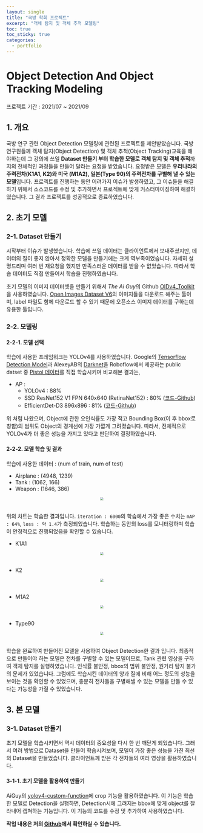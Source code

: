 ```yaml
---
layout: single
title: "국방 학회 프로젝트"
excerpt: "객체 탐지 및 객체 추적 모델링"
toc: true
toc_sticky: true
categories:
  - portfolio
---
```



# Object Detection And Object Tracking Modeling
프로젝트 기간 : 2021/07 ~ 2021/09


## 1. 개요

국방 연구 관련 Object Detection 모델링에 관련된 프로젝트를 제안받았습니다. 국방 연구원들께 객체 탐지(Object Detection) 및 객체 추척(Object Tracking)교육을 해야하는데 그 강의에 쓰일 **Dataset 만들기 부터 학습한 모델로 객체 탐지 및 객체 추적**까지의 전체적인 과정들을 만들어 달라는 요청을 받았습니다. 요청받은 모델은 **우리나라의 주력전차(K1A1, K2)와 미국 (M1A2), 일본(Type 90)의 주력전차를 구별해 낼 수 있는 모델**입니다. 프로젝트를 진행하는 동안 어려가지 이슈가 발생하였고, 그 이슈들을 해결하기 위해서 소스코드를 수정 및 추가하면서 프로젝트에 맞게 커스터마이징하여 해결하였습니다. 그 결과 프로젝트를 성공적으로 종료하였습니다.


## 2. 초기 모델

### 2-1. Dataset 만들기

시작부터 이슈가 발생했습니다. 학습에 쓰일 데이터는 클라이언트께서 보내주셨지만, 데이터의 질이 좋지 않아서 정확한 모델을 만들기에는 크게 역부족이었습니다. 자세히 설명드리며 여러 번 재요청을 했지만 만족스러운 데이터를 받을 수 없었습니다. 따라서 학습 데이터도 직접 만들어서 학습을 진행하였습니다.

초기 모델의 이미지 데이터셋을 만들기 위해서 *The Ai Guy*의 Github [OIDv4_Toolkit](https://github.com/theAIGuysCode/OIDv4_ToolKit)을 사용하였습니다. [Open Images Dataset V6](https://storage.googleapis.com/openimages/web/index.html)의 이미지들을 다운로드 해주는 툴이며, label 파일도 함께 다운로드 할 수 있기 때문에 오픈소스 이미지 데이터를 구하는데 유용한 툴입니다.



### 2-2. 모델링

#### 2-2-1. 모델 선택

학습에 사용한 프레임워크는 YOLOv4를 사용하였습니다. Google의 [Tensorflow Detection Model](https://github.com/tensorflow/models/blob/master/research/object_detection/g3doc/tf2_detection_zoo.md)과 AlexeyAB의 [Darknet](https://github.com/AlexeyAB/darknet)을 Roboflow에서 제공하는 public datset 중 [Pistol 데이터](https://public.roboflow.com/object-detection/pistols)를 직접 학습시키며 비교해본 결과는,

* AP :
  * YOLOv4 : 88%
  * SSD ResNet152 V1 FPN 640x640 (RetinaNet152) : 80% ([코드-Github](https://github.com/prierKT/tensorflow_detection_model/blob/main/TF2_SSD_resnet152_v1_fpn_640.ipynb))
  * EfficientDet-D3 896x896 : 81% ([코드-Github](https://github.com/prierKT/tensorflow_detection_model/blob/main/EfficientDet-d3-TensorFlow2-Object-Detection.ipynb))

위 처럼 나왔으며, Object에 관한 오인식률도 가장 적고 Bounding Box(이 후 bbox로 칭함)의 범위도 Object의 경계선에 가장 가깝게 그려졌습니다. 따라서, 전체적으로 YOLOv4가 더 좋은 성능을 가지고 있다고 판단하여 결정하였습니다.



#### 2-2-2. 모델 학습 및 결과

학습에 사용한 데이터 : (num of train, num of test)

* Airplane : (4948, 1239)
* Tank : (1062, 166)
* Weapon : (1646, 386)

<center><img src="{{site.baseurl}}/assets/images/chart-ATW.png" style="zoom:50%;" /></center><br>


위의 차트는 학습한 결과입니다. `iteration : 6000`의 학습에서 가장 좋은 수치는 `mAP : 64%`, `loss : 약 1.4`가 측정되었습니다. 학습하는 동안의 loss를 모니터링하며 학습이 안정적으로 진행되었음을 확인할 수 있습니다.<br>

* K1A1
<center><img src="{{site.baseurl}}/assets/images/K1A1-ATW.gif" style="zoom:50%;" /></center><br>

* K2
<center><img src="{{site.baseurl}}/assets/images/K2-ATW.gif" style="zoom:50%;" /></center><br>

* M1A2
<center><img src="{{site.baseurl}}/assets/images/M1A2-ATW.gif" style="zoom:50%;" /></center><br>

* Type90
<center><img src="{{site.baseurl}}/assets/images/Type_90-ATW.gif" style="zoom:50%;" /></center><br>

학습을 완료하여 만들어진 모델을 사용하여 Object Detection한 결과 입니다. 최종적으로 만들어야 하는 모델은 전차를 구별할 수 있는 모델이므로, Tank 관련 영상을 구하여 객체 탐지를 실행하였습니다. 인식률 불안정, bbox의 범위 불안정, 원거리 탐지 불가의 문제가 있었습니다. 그럼에도 학습시킨 데이터의 양과 질에 비해 어느 정도의 성능을 보이는 것을 확인할 수 있었으며, 충분히 전차들을 구별해낼 수 있는 모델을 만들 수 있다는 가능성을 가질 수 있었습니다.


## 3. 본 모델

### 3-1. Dataset 만들기
초기 모델을 학습시키면서 역시 데이터의 중요성을 다시 한 번 깨닫게 되었습니다. 그래서 여러 방법으로 Dataset을 만들어 학습시켜보며, 모델이 가장 좋은 성능을 가진 최선의 Dataset을 만들었습니다. 클라이언트께 받은 각 전차들의 여러 영상을 활용하였습니다.

#### 3-1-1. 초기 모델을 활용하여 만들기
AiGuy의 [yolov4-custom-function](https://github.com/theAIGuysCode/yolov4-custom-functions)에 crop 기능을 활용하였습니다. 이 기능은 학습한 모델로 Detection을 실행하면, Detection시에 그려지는 bbox에 맞게 object를 잘라내어 캡쳐하는 기능입니다. 이 기능의 코드를 수정 및 추가하여 사용하였습니다.

**작업 내용은 저의 [Github](https://github.com/prierKT/yolov4-custom-functions)에서 확인하실 수 있습니다.**

